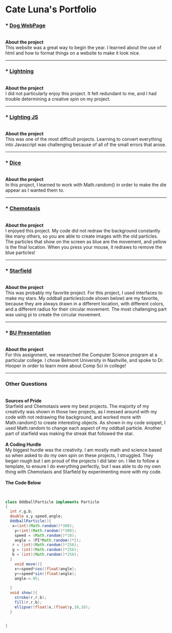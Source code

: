 # Cate Luna's Portfolio

### * [Dog WebPage](https://lunac25.github.io/testWeb/doggos.html)
<br>__About the project__
<br>  This website was a great way to begin the year.  I learned about the use of html and how to format things on a website to make it look nice.
***
### * [Lightning](https://lunac25.github.io/lightning2/)
<br>__About the project__
<br>I did not particularly enjoy this project.  It felt redundant to me, and I had trouble determining a creative spin on my project.
***
### * [Lighting JS]()
<br>__About the project__
<br>This was one of the most difficult projects.  Learning to convert everything into Javascript was challenging because of all of the small errors that arose.
***
### * [Dice](https://lunac25.github.io/dice3/)
<br>__About the project__
<br>In this project, I learned to work with Math.random() in order to make the die appear as I wanted them to. 
***
### * [Chemotaxis](https://lunac25.github.io/chemotaxis4/)
<br>__About the project__
<br>I enjoyed this project.  My code did not redraw the background constantly like many others, so you are able to create images with the old particles.  The particles that show on the screen as blue are the movement, and yellow is the final location.  When you press your mouse, it redraws to remove the blue particles!
***
### * [Starfield](https://lunac25.github.io/starfield5/)
<br>__About the project__
<br>This was probably my favorite project.  For this project, I used interfaces to make my stars.  My oddball particles(code shown below) are my favorite, because they are always drawn in a different location, with different colors, and a different radius for their circular movement.  The most challenging part was using pi to create the circular movement.
***
### * [BU Presentation](https://lunac25.github.io/lightning2/college.html)
<br>__About the project__
<br>For this assignment, we researched the Computer Science program at a particular college. I chose Belmont University in Nashville, and spoke to Dr. Hooper in order to learn more about Comp Sci in college!
***

### Other Questions
<br>__Sources of Pride__
<br>Starfield and Chemotaxis were my best projects.  The majority of my creativity was shown in those two projects, as I messed around with my code with not redrawing the background, and worked more with Math.random() to create interesting objects.  As shown in my code snippet, I used Math.random to change each aspect of my oddball particle.  Another part of starfield was making the streak that followed the star.  
<br>__A Coding Hurdle__
<br>My biggest hurdle was the creativity.  I am mostly math and science based so when asked to do my own spin on these projects, I struggled.  They began rough but I am proud of the projects I did later on.  I like to follow a template, to ensure I do everything perfectly, but I was able to do my own thing with Chemotaxis and Starfield by experimenting more with my code.  
<br>__The Code Below__
<br>



<br>




```Java
class OddballParticle implements Particle
{
  int r,g,b;
  double x,y,speed,angle;
  OddballParticle(){
   x=(int)(Math.random()*300);
    y=(int)(Math.random()*300);
    speed = (Math.random()*10);
    angle = (PI*Math.random()*2);
   r = (int)(Math.random()*256);
   g = (int)(Math.random()*256);
   b = (int)(Math.random()*256);
  }
    void move(){
    x+=speed*cos((float)angle);
    y+=speed*sin((float)angle);
    angle-=.05;
    
  }
  void show(){
    stroke(r,r,b);
    fill(r,r,b);
    ellipse((float)x,(float)y,10,10);
  }
  

}
```
